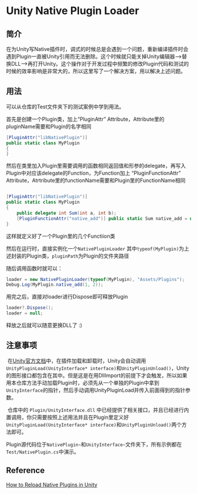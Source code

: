 # Unity Native Plugin Loader

## 简介

在为Unity写Native插件时，调式的时候总是会遇到一个问题，重新编译插件时会遇到Plugin一直被Unity引用而无法删除。这个时候就只能关掉Unity编辑器—>替换DLL—>再打开Unity。这个操作对于开发过程中频繁的修改Plugin代码和测试的时候的效率影响是非常大的，所以这里写了一个解决方案，用以解决上述问题。



## 用法

可以从仓库的Test文件夹下的测试案例中学到用法。

首先是创建一个Plugin类，加上“PluginAttr” Attribute，Attribute里的pluginName需要和Plugin的名字相同

```c#
[PluginAttr("libNativePlugin")]
public static class MyPlugin
{
}
```

然后在类里加入Plugin里需要调用的函数相同返回值和形参的delegate，再写入Plugin中对应该delegate的Function，为Function加上 “PluginFunctionAttr” Attribute，Atrtribute里的functionName需要和Plugin里的FunctionName相同

```c#

[PluginAttr("libNativePlugin")]
public static class MyPlugin
{
    public delegate int Sum(int a, int b);
    [PluginFunctionAttr("native_add")] public static Sum native_add = null;
}
```

这样就定义好了一个Plugin里的几个Functiion类

然后在运行时，直接实例化一个`NativePluginLoader` 其中`typeof(MyPlugin)`为上述封装的Plugin类，`pluginPath`为Plugin的文件夹路径

随后调用函数时就可以：

```c#
loader = new NativePluginLoader(typeof(MyPlugin), "Assets/Plugins");
Debug.Log(MyPlugin.native_add(1, 2));
```

用完之后，直接对loader进行Dispose即可释放Plugin

```c#
loader?.Dispose();
loader = null;
```

释放之后就可以随意更换DLL了 :)



## 注意事项

​	在[Unity官方文档](https://docs.unity3d.com/Manual/NativePluginInterface.html)中，在插件加载和卸载时，Unity会自动调用`UnityPluginLoad(UnityInterface* interface)`和`UnityPluginUnload()`，Unity的图形接口都包含在其中。但是这是在用DllImport的前提下才会触发，所以如果用本仓库方法手动加载Plugin时，必须先从一个单独的Plugin中拿到`UnityInterface`的指针，然后手动调用UnityPluginLoad并传入前面得到的指针参数。

​	仓库中的 `Plugin/UnityInterface.dll` 中已经提供了相关接口，并且已经进行内置调用，你只需要按照上述用法并且在Plugin里定义好`UnityPluginLoad(UnityInterface* interface)`和`UnityPluginUnload()`两个方法即可。

​	Plugin源代码位于`NativePlugin~`和`UnityInterface~`文件夹下，所有示例都在`Test/NativePlugin.cs`中演示。



## Reference

[How to Reload Native Plugins in Unity](https://www.forrestthewoods.com/blog/how-to-reload-native-plugins-in-unity/)
